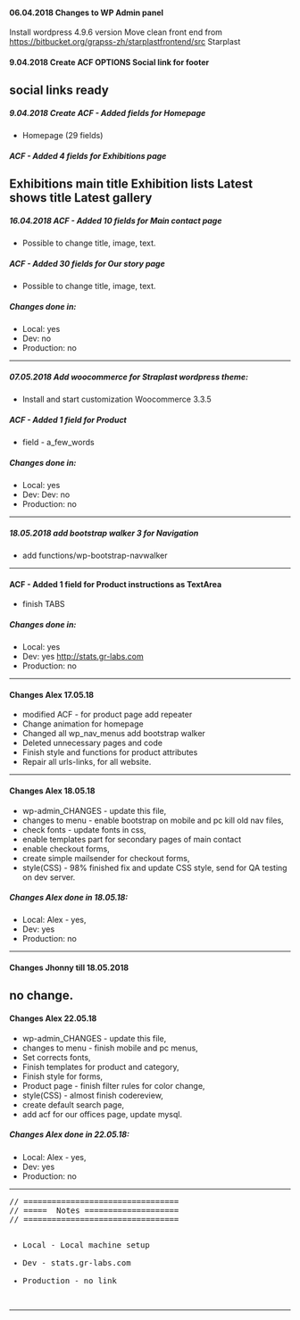 ﻿#### 06.04.2018 Changes to WP Admin panel ####
 
Install wordpress 4.9.6 version
Move clean front end from  
https://bitbucket.org/grapss-zh/starplastfrontend/src 
Starplast

#### 9.04.2018 Create ACF OPTIONS Social link for footer  ####
social links ready
--- 

##### 9.04.2018 Create ACF - Added fields for Homepage ######
* Homepage (29 fields)

##### ACF - Added 4 fields for Exhibitions page #####

Exhibitions main title
Exhibition lists
Latest shows title
Latest gallery
---

##### 16.04.2018 ACF - Added 10 fields for Main contact page ######
* Possible to change title, image, text.

##### ACF - Added 30 fields for Our story page ######
* Possible to change title, image, text.

##### Changes done in: #####
* Local: yes
* Dev: no
* Production: no
---

##### 07.05.2018 Add woocommerce for Straplast wordpress theme: #####
* Install and start customization Woocommerce 3.3.5

##### ACF - Added 1 field for Product  ######
* field - a_few_words

##### Changes done in: #####
* Local: yes
* Dev: Dev: no
* Production: no
---

##### 18.05.2018 add bootstrap walker 3 for Navigation 
*  add functions/wp-bootstrap-navwalker

---

#### ACF - Added 1 field for Product instructions as TextArea  ####
* finish TABS

##### Changes done in: #####
* Local: yes
* Dev: yes http://stats.gr-labs.com
* Production: no
 
---



#### Changes Alex 17.05.18 ####
  * modified ACF - for product page add repeater
  * Change animation for homepage
  * Changed all wp_nav_menus add bootstrap walker 
  * Deleted unnecessary pages and code
  * Finish style and functions for product attributes
  * Repair all urls-links, for all website.   
   
---
   
#### Changes Alex 18.05.18 ####
    
* wp-admin_CHANGES  - update this file, 
* changes to menu - enable bootstrap on mobile and pc kill old nav files,
* check fonts - update fonts in css,
* enable templates part for secondary pages of main contact
* enable checkout forms,
* create simple mailsender for checkout forms,
* style(CSS) - 98% finished fix and update CSS style, send for QA testing on dev server.
   
##### Changes Alex done in 18.05.18: #####
     
* Local: Alex - yes, 
* Dev: yes
* Production: no
     
---

#### Changes Jhonny till 18.05.2018 ####
 no change. 
---
   
#### Changes Alex 22.05.18 ####
    
* wp-admin_CHANGES  - update this file, 
* changes to menu - finish mobile and pc menus,
* Set corrects fonts,
* Finish templates for product and category,
* Finish style for forms,
* Product page - finish filter rules for color change,
* style(CSS) - almost finish codereview,
* create default search page,
* add acf for our offices page, update mysql.



   
##### Changes Alex done in 22.05.18: #####
     
* Local: Alex - yes, 
* Dev: yes
* Production: no
 
 
 
 
---
<pre>
// =================================
// =====  Notes ====================
// =================================
<ul>
<li>Local - Local machine setup</li>
<li>Dev - stats.gr-labs.com</li>
<li>Production - no link </li>
</pre>
 
---


